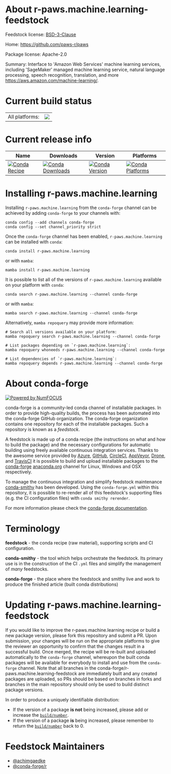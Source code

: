 About r-paws.machine.learning-feedstock
=======================================

Feedstock license: [BSD-3-Clause](https://github.com/conda-forge/r-paws.machine.learning-feedstock/blob/main/LICENSE.txt)

Home: https://github.com/paws-r/paws

Package license: Apache-2.0

Summary: Interface to 'Amazon Web Services' machine learning services, including 'SageMaker' managed machine learning service, natural language processing, speech recognition, translation, and more <https://aws.amazon.com/machine-learning/>.

Current build status
====================


<table><tr><td>All platforms:</td>
    <td>
      <a href="https://dev.azure.com/conda-forge/feedstock-builds/_build/latest?definitionId=14242&branchName=main">
        <img src="https://dev.azure.com/conda-forge/feedstock-builds/_apis/build/status/r-paws.machine.learning-feedstock?branchName=main">
      </a>
    </td>
  </tr>
</table>

Current release info
====================

| Name | Downloads | Version | Platforms |
| --- | --- | --- | --- |
| [![Conda Recipe](https://img.shields.io/badge/recipe-r--paws.machine.learning-green.svg)](https://anaconda.org/conda-forge/r-paws.machine.learning) | [![Conda Downloads](https://img.shields.io/conda/dn/conda-forge/r-paws.machine.learning.svg)](https://anaconda.org/conda-forge/r-paws.machine.learning) | [![Conda Version](https://img.shields.io/conda/vn/conda-forge/r-paws.machine.learning.svg)](https://anaconda.org/conda-forge/r-paws.machine.learning) | [![Conda Platforms](https://img.shields.io/conda/pn/conda-forge/r-paws.machine.learning.svg)](https://anaconda.org/conda-forge/r-paws.machine.learning) |

Installing r-paws.machine.learning
==================================

Installing `r-paws.machine.learning` from the `conda-forge` channel can be achieved by adding `conda-forge` to your channels with:

```
conda config --add channels conda-forge
conda config --set channel_priority strict
```

Once the `conda-forge` channel has been enabled, `r-paws.machine.learning` can be installed with `conda`:

```
conda install r-paws.machine.learning
```

or with `mamba`:

```
mamba install r-paws.machine.learning
```

It is possible to list all of the versions of `r-paws.machine.learning` available on your platform with `conda`:

```
conda search r-paws.machine.learning --channel conda-forge
```

or with `mamba`:

```
mamba search r-paws.machine.learning --channel conda-forge
```

Alternatively, `mamba repoquery` may provide more information:

```
# Search all versions available on your platform:
mamba repoquery search r-paws.machine.learning --channel conda-forge

# List packages depending on `r-paws.machine.learning`:
mamba repoquery whoneeds r-paws.machine.learning --channel conda-forge

# List dependencies of `r-paws.machine.learning`:
mamba repoquery depends r-paws.machine.learning --channel conda-forge
```


About conda-forge
=================

[![Powered by
NumFOCUS](https://img.shields.io/badge/powered%20by-NumFOCUS-orange.svg?style=flat&colorA=E1523D&colorB=007D8A)](https://numfocus.org)

conda-forge is a community-led conda channel of installable packages.
In order to provide high-quality builds, the process has been automated into the
conda-forge GitHub organization. The conda-forge organization contains one repository
for each of the installable packages. Such a repository is known as a *feedstock*.

A feedstock is made up of a conda recipe (the instructions on what and how to build
the package) and the necessary configurations for automatic building using freely
available continuous integration services. Thanks to the awesome service provided by
[Azure](https://azure.microsoft.com/en-us/services/devops/), [GitHub](https://github.com/),
[CircleCI](https://circleci.com/), [AppVeyor](https://www.appveyor.com/),
[Drone](https://cloud.drone.io/welcome), and [TravisCI](https://travis-ci.com/)
it is possible to build and upload installable packages to the
[conda-forge](https://anaconda.org/conda-forge) [anaconda.org](https://anaconda.org/)
channel for Linux, Windows and OSX respectively.

To manage the continuous integration and simplify feedstock maintenance
[conda-smithy](https://github.com/conda-forge/conda-smithy) has been developed.
Using the ``conda-forge.yml`` within this repository, it is possible to re-render all of
this feedstock's supporting files (e.g. the CI configuration files) with ``conda smithy rerender``.

For more information please check the [conda-forge documentation](https://conda-forge.org/docs/).

Terminology
===========

**feedstock** - the conda recipe (raw material), supporting scripts and CI configuration.

**conda-smithy** - the tool which helps orchestrate the feedstock.
                   Its primary use is in the construction of the CI ``.yml`` files
                   and simplify the management of *many* feedstocks.

**conda-forge** - the place where the feedstock and smithy live and work to
                  produce the finished article (built conda distributions)


Updating r-paws.machine.learning-feedstock
==========================================

If you would like to improve the r-paws.machine.learning recipe or build a new
package version, please fork this repository and submit a PR. Upon submission,
your changes will be run on the appropriate platforms to give the reviewer an
opportunity to confirm that the changes result in a successful build. Once
merged, the recipe will be re-built and uploaded automatically to the
`conda-forge` channel, whereupon the built conda packages will be available for
everybody to install and use from the `conda-forge` channel.
Note that all branches in the conda-forge/r-paws.machine.learning-feedstock are
immediately built and any created packages are uploaded, so PRs should be based
on branches in forks and branches in the main repository should only be used to
build distinct package versions.

In order to produce a uniquely identifiable distribution:
 * If the version of a package **is not** being increased, please add or increase
   the [``build/number``](https://docs.conda.io/projects/conda-build/en/latest/resources/define-metadata.html#build-number-and-string).
 * If the version of a package **is** being increased, please remember to return
   the [``build/number``](https://docs.conda.io/projects/conda-build/en/latest/resources/define-metadata.html#build-number-and-string)
   back to 0.

Feedstock Maintainers
=====================

* [@achimgaedke](https://github.com/achimgaedke/)
* [@conda-forge/r](https://github.com/orgs/conda-forge/teams/r/)

